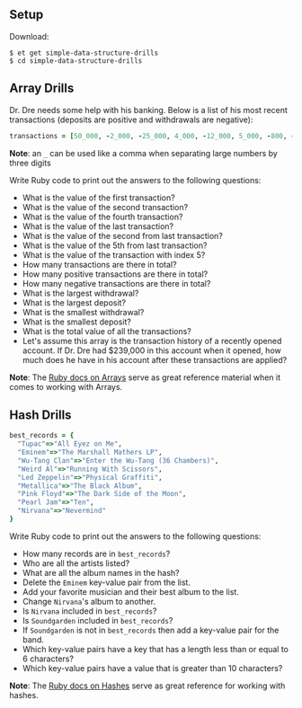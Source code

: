 ## Setup

Download:

```
$ et get simple-data-structure-drills
$ cd simple-data-structure-drills
```
## Array Drills

Dr. Dre needs some help with his banking.
Below is a list of his most recent transactions (deposits are positive and withdrawals are negative):

```ruby
transactions = [50_000, -2_000, -25_000, 4_000, -12_000, 5_000, -800, -900, 43_000, -30_000, 15_000, 62_000, -50_000, 42_000]
```

**Note**: an `_` can be used like a comma when separating large numbers by three digits

Write Ruby code to print out the answers to the following questions:

* What is the value of the first transaction?
* What is the value of the second transaction?
* What is the value of the fourth transaction?
* What is the value of the last transaction?
* What is the value of the second from last transaction?
* What is the value of the 5th from last transaction?
* What is the value of the transaction with index 5?
* How many transactions are there in total?
* How many positive transactions are there in total?
* How many negative transactions are there in total?
* What is the largest withdrawal?
* What is the largest deposit?
* What is the smallest withdrawal?
* What is the smallest deposit?
* What is the total value of all the transactions?
* Let's assume this array is the transaction history of a recently opened account. If Dr. Dre had $239,000 in this account when it opened, how much does he have in his account after these transactions are applied?

**Note**: The [Ruby docs on Arrays][ruby-array-docs] serve as great reference
material when it comes to working with Arrays.

## Hash Drills

```ruby
best_records = {
  "Tupac"=>"All Eyez on Me",
  "Eminem"=>"The Marshall Mathers LP",
  "Wu-Tang Clan"=>"Enter the Wu-Tang (36 Chambers)",
  "Weird Al"=>"Running With Scissors",
  "Led Zeppelin"=>"Physical Graffiti",
  "Metallica"=>"The Black Album",
  "Pink Floyd"=>"The Dark Side of the Moon",
  "Pearl Jam"=>"Ten",
  "Nirvana"=>"Nevermind"
}
```

Write Ruby code to print out the answers to the following questions:

* How many records are in `best_records`?
* Who are all the artists listed?
* What are all the album names in the hash?
* Delete the `Eminem` key-value pair from the list.
* Add your favorite musician and their best album to the list.
* Change `Nirvana`'s album to another.
* Is `Nirvana` included in `best_records`?
* Is `Soundgarden` included in `best_records`?
* If `Soundgarden` is not in `best_records` then add a key-value pair for the band.
* Which key-value pairs have a key that has a length less than or equal to 6 characters?
* Which key-value pairs have a value that is greater than 10 characters?

**Note**: The [Ruby docs on Hashes][ruby-hash-docs] serve as great reference for
working with hashes.

[ruby-array-docs]: http://www.ruby-doc.org/core/Array.html
[ruby-hash-docs]: http://www.ruby-doc.org/core/Hash.html
